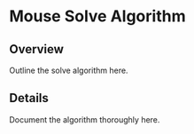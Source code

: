 # Mouse Solve Algorithm

## Overview
Outline the solve algorithm here.

## Details
Document the algorithm thoroughly here.
